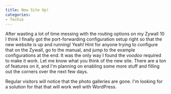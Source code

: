 ```yaml
---
title: New Site Up!
categories:
- Techie
---
```


After wasting a lot of time messing with the routing options on my Zywall 10 I think I finally got the port-forwarding configuration setup right so that the new website is up and running! Yeah! Hint for anyone trying to configure that on the Zywall, go to the manual, and jump to the example configurations at the end. It was the only way I found the _voodoo_ required to make it work.
Let me know what you think of the new site. There are a ton of features on it, and I'm planning on enabling some more stuff and filling out the corners over the next few days.

Regular visitors will notice that the photo galleries are gone. I'm looking for a solution for that that will work well with WordPress.
